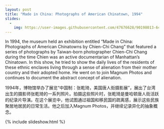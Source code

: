 ```yaml
---
layout: post
title: "Made in China: Photographs of American Chinatown, 1994"
slides:
  -
    img: https://user-images.githubusercontent.com/47676628/90198013-6ce8f880-dd9e-11ea-8eb5-6cdbbdcf063c.jpg
---
```


In 1994, the museum held an exhibition entitled “Made in China: Photographs of American Chinatowns by Chien-Chi Chang” that featured a series of photographs by Taiwan-born photographer Chien-Chi Chang during the time Chien was an active documentarian of Manhattan’s Chinatown.  In this show, he tried to show the daily lives of the residents of these ethnic enclaves living through a sense of alienation from their mother country and their adopted home. He went on to join Magnum Photos and continues to document the abstract concept of alienation.   

1994年，博物馆举办了展览“中国制：张乾琦，美国唐人街摄影展”，展出了台湾出生的摄影师张乾琦的一系列照片。拍摄这些照片时，张乾琦是曼哈顿唐人街活跃的纪录片导演。在这个展览中，他试图通过祖国和移民国的疏离感，展示这些民族聚居地居民的日常生活。他之后加入Magnum Photos，并继续记录异化的抽象概念。

{% include slideshow.html %}
